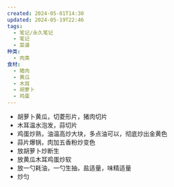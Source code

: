 ```yaml
---
created: 2024-05-01T14:30
updated: 2024-05-19T22:46
tags:
  - 笔记/永久笔记
  - 笔记
  - 菜谱
种类:
  - 肉类
食材:
  - 猪肉
  - 黄瓜
  - 木耳
  - 胡萝卜
  - 鸡蛋
---
```


 - 胡萝卜黄瓜，切菱形片，猪肉切片
 - 木耳温水泡发，蒜切片
 - 鸡蛋炒熟，油温高炒大块，多点油可以，彻底炒出金黄色
 - 蒜片爆锅，肉加五香粉炒变色
 - 放胡萝卜炒断生
 - 放黄瓜木耳鸡蛋炒软
 - 放一勺耗油，一勺生抽，盐适量，味精适量
 - 炒匀
